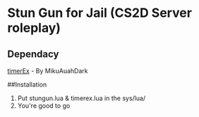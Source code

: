 # Stun Gun for Jail (CS2D Server roleplay)

## Dependacy
[timerEx](http://www.unrealsoftware.de/files_show.php?file=13759) - By MikuAuahDark

##Installation
1. Put stungun.lua & timerex.lua in  the sys/lua/
2. You're good to go
